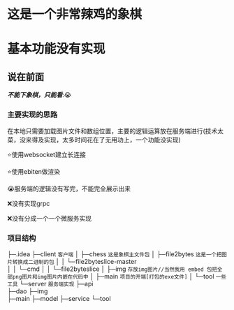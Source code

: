 # 这是一个非常辣鸡的象棋

# 基本功能没有实现

## 说在前面

***不能下象棋，只能看***::sob:

### 主要实现的思路

在本地只需要加载图片文件和数组位置，主要的逻辑运算放在服务端进行(技术太菜，没来得及实现，太多时间花在了无用功上，一个功能没实现)

:star:使用websocket建立长连接

:star:使用ebiten做渲染

:sob:服务端的逻辑没有写完，不能完全展示出来

:x:没有实现grpc

:x:没有分成一个一个微服务实现





### 项目结构

├─.idea
├─client	`客户端`
│  ├─chess	`这是象棋主文件包`
│  ├─file2bytes		`这是一个把图片转换成二进制的包`
│  │  └─file2byteslice-master	
│  │      └─cmd
│  │          └─file2byteslice
│  ├─img	`存放img图片//当然我用 embed 包把全部png图片和img图片内嵌在代码中`
│  ├─main	`项目的开端[打包的exe文件]`
│  └─tool	`一些工具`
└─server	`服务端实现`
    ├─api	
    ├─dao
    ├─img	
    ├─main
    ├─model
    ├─service
    └─tool